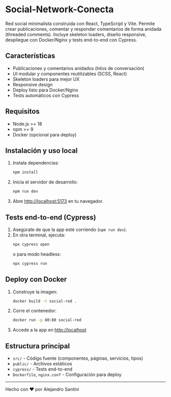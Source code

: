 # Social-Network-Conecta

Red social minimalista construida con React, TypeScript y Vite. Permite crear publicaciones, comentar y responder comentarios de forma anidada (threaded comments). Incluye skeleton loaders, diseño responsive, despliegue con Docker/Nginx y tests end-to-end con Cypress.

## Características

- Publicaciones y comentarios anidados (hilos de conversación)
- UI modular y componentes reutilizables (SCSS, React)
- Skeleton loaders para mejor UX
- Responsive design
- Deploy listo para Docker/Nginx
- Tests automáticos con Cypress

## Requisitos

- Node.js >= 18
- npm >= 9
- Docker (opcional para deploy)

## Instalación y uso local

1. Instala dependencias:
   ```sh
   npm install
   ```
2. Inicia el servidor de desarrollo:
   ```sh
   npm run dev
   ```
3. Abre [http://localhost:5173](http://localhost:5173) en tu navegador.

## Tests end-to-end (Cypress)

1. Asegúrate de que la app esté corriendo (`npm run dev`).
2. En otra terminal, ejecuta:
   ```sh
   npx cypress open
   ```
   o para modo headless:
   ```sh
   npx cypress run
   ```

## Deploy con Docker

1. Construye la imagen:
   ```sh
   docker build -t social-red .
   ```
2. Corre el contenedor:
   ```sh
   docker run -p 80:80 social-red
   ```
3. Accede a la app en [http://localhost](http://localhost)

## Estructura principal

- `src/` - Código fuente (componentes, páginas, servicios, tipos)
- `public/` - Archivos estáticos
- `cypress/` - Tests end-to-end
- `Dockerfile`, `nginx.conf` - Configuración para deploy

---
Hecho con ❤️ por Alejandro Santini
